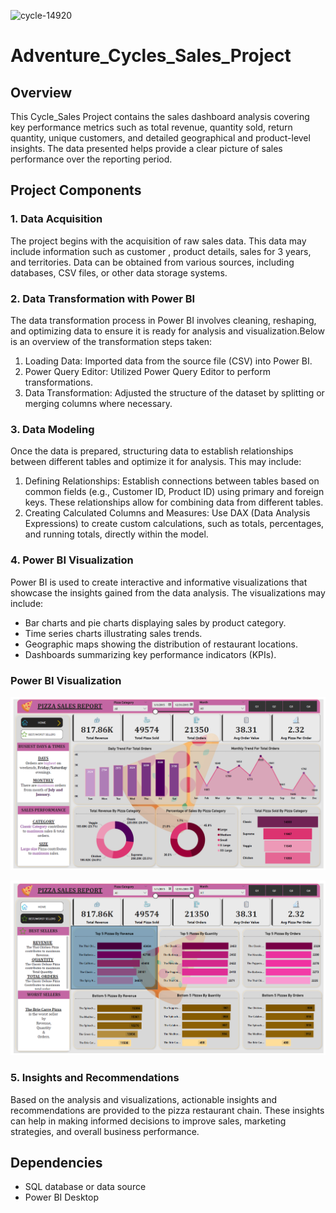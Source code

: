 ![cycle-14920](https://github.com/user-attachments/assets/89215f3a-3d3e-47e3-a82a-a3ea06a565f8)
# Adventure_Cycles_Sales_Project

## Overview

This Cycle_Sales Project contains the sales dashboard analysis covering key performance metrics such as total revenue, quantity sold, return quantity, unique customers, and detailed geographical and product-level insights. The data presented helps provide a clear picture of sales performance over the reporting period.

## Project Components

### 1. Data Acquisition

The project begins with the acquisition of raw sales data. This data may include information such as customer , product details, sales for 3 years, and territories. Data can be obtained from various sources, including databases, CSV files, or other data storage systems.

### 2. Data Transformation with Power BI

The data transformation process in Power BI involves cleaning, reshaping, and optimizing data to ensure it is ready for analysis and visualization.Below is an overview of the transformation steps taken:
  1. Loading Data: Imported data from the source file (CSV) into Power BI.
  2. Power Query Editor: Utilized Power Query Editor to perform transformations.
  3. Data Transformation: Adjusted the structure of the dataset by splitting or merging columns where necessary. 

### 3. Data Modeling

Once the data is prepared, structuring data to establish relationships between different tables and optimize it for analysis. This may include:
  1. Defining Relationships: Establish connections between tables based on common fields (e.g., Customer ID, Product ID) using primary and foreign keys. These relationships allow for combining data from different 
     tables.
  2.  Creating Calculated Columns and Measures: Use DAX (Data Analysis Expressions) to create custom calculations, such as totals, percentages, and running totals, directly within the model.

### 4. Power BI Visualization

Power BI is used to create interactive and informative visualizations that showcase the insights gained from the data analysis. The visualizations may include:

- Bar charts and pie charts displaying sales by product category.
- Time series charts illustrating sales trends.
- Geographic maps showing the distribution of restaurant locations.
- Dashboards summarizing key performance indicators (KPIs).

### Power BI Visualization

![Dashboard 1](https://github.com/Hardeep6dhiman/Pizza_Sales_Project/blob/main/Pizza_Sales_Dashboard-1.png)


![Dashboard 2](https://github.com/Hardeep6dhiman/Pizza_Sales_Project/blob/main/Pizza_Sales_Dashboard-2.png)

### 5. Insights and Recommendations

Based on the analysis and visualizations, actionable insights and recommendations are provided to the pizza restaurant chain. These insights can help in making informed decisions to improve sales, marketing strategies, and overall business performance.

## Dependencies

- SQL database or data source
- Power BI Desktop


